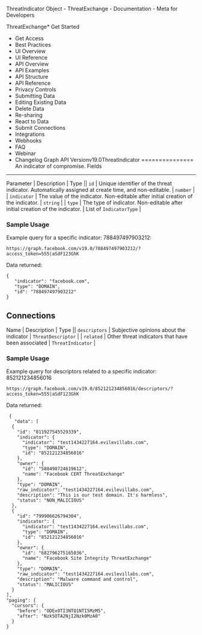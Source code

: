 ThreatIndicator Object - ThreatExchange - Documentation - Meta for Developers

ThreatExchange* Get Started
* Get Access
* Best Practices
* UI Overview
* UI Reference
* API Overview
* API Examples
* API Structure
* API Reference
* Privacy Controls
* Submitting Data
* Editing Existing Data
* Delete Data
* Re-sharing
* React to Data
* Submit Connections
* Integrations
* Webhooks
* FAQ
* Webinar
* Changelog
Graph API Versionv19.0ThreatIndicator
===============
An indicator of compromise.
Fields
------

Parameter
 | 
Description
 | 
Type
 || `id` | Unique identifier of the threat indicator. Automatically assigned at create time, and non-editable. | `number` |
| `indicator` | The value of the indicator. Non-editable after initial creation of the indicator. | `string` |
| `type` | The type of indicator. Non-editable after initial creation of the indicator. | List of `IndicatorType` |
### Sample Usage
Example query for a specific indicator: 788497497903212:

```
https://graph.facebook.com/v19.0/788497497903212/?access_token=555|aSdF123GhK
```
Data returned:

```
{
   "indicator": "facebook.com",
   "type": "DOMAIN",
   "id": "788497497903212"
}
```
Connections
-----------

Name
 | 
Description
 | 
Type
 || `descriptors` | Subjective opinions about the indicator | `ThreatDescriptor` |
| `related` | Other threat indicators that have been associated | `ThreatIndicator` |
### Sample Usage
Example query for descriptors related to a specific indicator: 852121234856016

```
https://graph.facebook.com/v19.0/852121234856016/descriptors/?access_token=555|aSdF123GhK
```
Data returned:

```
 {
   "data": [
  {
    "id": "811927545529339",
    "indicator": {
      "indicator": "test1434227164.evilevillabs.com",
      "type": "DOMAIN",
      "id": "852121234856016"
    },
    "owner": {
      "id": "588498724619612",
      "name": "Facebook CERT ThreatExchange"
    },
    "type": "DOMAIN",
    "raw_indicator": "test1434227164.evilevillabs.com",
    "description": "This is our test domain. It's harmless",
    "status": "NON_MALICIOUS"
  },
  {
    "id": "799906626794304",
    "indicator": {
      "indicator": "test1434227164.evilevillabs.com",
      "type": "DOMAIN",
      "id": "852121234856016"
    },
    "owner": {
      "id": "682796275165036",
      "name": "Facebook Site Integrity ThreatExchange"
    },
    "type": "DOMAIN",
    "raw_indicator": "test1434227164.evilevillabs.com",
    "description": "Malware command and control",
    "status": "MALICIOUS"
  }
],
"paging": {
  "cursors": {
    "before": "ODExOTI3NTQ1NTI5MzM5",
    "after": "Nzk5OTA2NjI2Nzk0MzA0"
  }
}
```